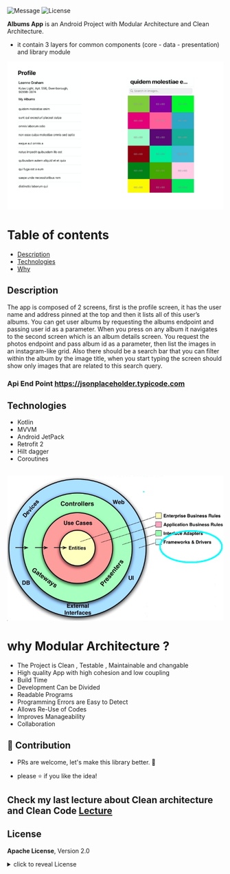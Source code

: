 ![Message](https://img.shields.io/static/v1?label=Android&message=Project&color=green)
![License](https://img.shields.io/badge/License-Apache-blue.svg)

**Albums App**  is an Android Project with Modular Architecture and Clean Architecture.
- it contain 3 layers for common components (core - data - presentation) and library module

<p align="center">
<img src="https://github.com/AhmedTawfiqM/Albums/blob/master/design.PNG" alt="design"/>
</p>


# Table of contents

- [Description](#Description)
- [Technologies](#Technologies)
- [Why](#why)


## Description
The app is composed of 2 screens, first is the profile screen, it has the user name and address  pinned at the top and then it lists all of this user’s albums. You can get user albums by requesting  the albums endpoint and passing user id as a parameter. 
When you press on any album it navigates to the second screen which is an album details screen.  You request the photos endpoint and pass album id as a parameter, then list the images in an  instagram-like grid. Also there should be a search bar that you can filter within the album by the  image title, when you start typing the screen should show only images that are related to this  search query.

### Api End Point https://jsonplaceholder.typicode.com

## Technologies
- Kotlin <br/>
- MVVM  
- Android JetPack 
- Retrofit 2 
- Hilt dagger 
- Coroutines 

<br/>
<img src="https://github.com/AhmedTawfiqM/starter-android-library/blob/master/clean.png" alt="clean-architecture"/>

# why Modular Architecture ?

- The Project is Clean , Testable , Maintainable and changable
- High quality App with high cohesion and low coupling
- Build Time 
- Development Can be Divided
- Readable Programs
- Programming Errors are Easy to Detect
- Allows Re-Use of Codes
- Improves Manageability
- Collaboration

## :clap: Contribution

- PRs are welcome, let's make this library better. :raised_hands:

- please :star: if you like the idea!


## Check my last lecture about Clean architecture and Clean Code [Lecture](https://www.youtube.com/watch?v=kFll5whDTJc&t=759s&ab_channel=AHMEDTAWFIQ)

## License

**Apache License**, Version 2.0

<details>
    <summary>
        click to reveal License
    </summary>

```
Licensed under the Apache License, Version 2.0 (the "License");
you may not use this file except in compliance with the License.
You may obtain a copy of the License at
   https://www.apache.org/licenses/LICENSE-2.0
Unless required by applicable law or agreed to in writing, software
distributed under the License is distributed on an "AS IS" BASIS,
WITHOUT WARRANTIES OR CONDITIONS OF ANY KIND, either express or implied.
See the License for the specific language governing permissions and
limitations under the License.
```

</details>
